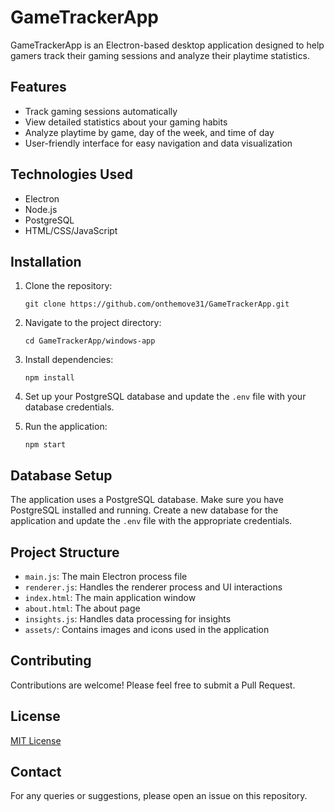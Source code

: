 # GameTrackerApp

GameTrackerApp is an Electron-based desktop application designed to help gamers track their gaming sessions and analyze their playtime statistics.

## Features

- Track gaming sessions automatically
- View detailed statistics about your gaming habits
- Analyze playtime by game, day of the week, and time of day
- User-friendly interface for easy navigation and data visualization

## Technologies Used

- Electron
- Node.js
- PostgreSQL
- HTML/CSS/JavaScript

## Installation

1. Clone the repository:
   ```
   git clone https://github.com/onthemove31/GameTrackerApp.git
   ```

2. Navigate to the project directory:
   ```
   cd GameTrackerApp/windows-app
   ```

3. Install dependencies:
   ```
   npm install
   ```

4. Set up your PostgreSQL database and update the `.env` file with your database credentials.

5. Run the application:
   ```
   npm start
   ```

## Database Setup

The application uses a PostgreSQL database. Make sure you have PostgreSQL installed and running. Create a new database for the application and update the `.env` file with the appropriate credentials.

## Project Structure

- `main.js`: The main Electron process file
- `renderer.js`: Handles the renderer process and UI interactions
- `index.html`: The main application window
- `about.html`: The about page
- `insights.js`: Handles data processing for insights
- `assets/`: Contains images and icons used in the application

## Contributing

Contributions are welcome! Please feel free to submit a Pull Request.

## License

[MIT License](LICENSE)

## Contact

For any queries or suggestions, please open an issue on this repository.
